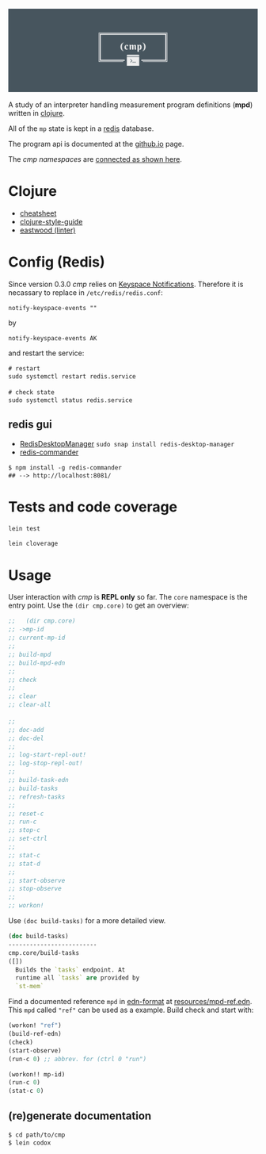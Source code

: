 ![cmp](docs/cmp_logo.png)

A study of an interpreter handling
measurement program definitions
(**mpd**) written in [clojure](https://clojure.org/).

All of the `mp` state is kept in a [redis](https://redis.io) database.

The program api is documented at the 
[github.io](https://wactbprot.github.io/cmp/)
page.

The *cmp namespaces* are [connected as shown here](./docs/graph.png).

# Clojure

* [cheatsheet](https://clojure.org/api/cheatsheet)
* [clojure-style-guide](https://github.com/bbatsov/clojure-style-guide)
* [eastwood (linter)](https://github.com/jonase/eastwood)

# Config (Redis)

Since version 0.3.0 *cmp* relies on
[Keyspace Notifications](https://redis.io/topics/notifications).
Therefore it is necassary to replace in `/etc/redis/redis.conf`:

```shell
notify-keyspace-events ""
```

by


```shell
notify-keyspace-events AK

```

and restart the service:


```shell
# restart
sudo systemctl restart redis.service

# check state
sudo systemctl status redis.service
```


## redis gui

* [RedisDesktopManager](https://github.com/uglide/RedisDesktopManager) `sudo snap install redis-desktop-manager`
* [redis-commander](https://github.com/joeferner/redis-commander)

```shell
$ npm install -g redis-commander
## --> http://localhost:8081/
```
# Tests and code coverage

```shell
lein test
```

```shell
lein cloverage
```


# Usage

User interaction with *cmp* is **REPL only** so far. The `core`
namespace is the entry point. Use the `(dir cmp.core)` to get an
overview: 

```clojure
;;   (dir cmp.core)
;; ->mp-id
;; current-mp-id
;;
;; build-mpd
;; build-mpd-edn
;;
;; check
;;
;; clear
;; clear-all

;;
;; doc-add
;; doc-del
;;
;; log-start-repl-out!
;; log-stop-repl-out!
;;
;; build-task-edn
;; build-tasks
;; refresh-tasks
;;
;; reset-c
;; run-c
;; stop-c
;; set-ctrl
;;
;; stat-c
;; stat-d
;;
;; start-observe
;; stop-observe
;;
;; workon!
```

Use `(doc build-tasks)` for a more detailed view.

```clojure
(doc build-tasks)
-------------------------
cmp.core/build-tasks
([])
  Builds the `tasks` endpoint. At
  runtime all `tasks` are provided by
  `st-mem` 
  ```

Find a documented reference `mpd` in
[edn-format](https://github.com/edn-format/edn) 
at [resources/mpd-ref.edn](./resources/mpd-ref.edn).
This `mpd` called `"ref"` can be used as a example.
Build check and start with:


```clojure
(workon! "ref")
(build-ref-edn)
(check)
(start-observe)
(run-c 0) ;; abbrev. for (ctrl 0 "run") 
```

```clojure
(workon!! mp-id)
(run-c 0)
(stat-c 0)
```

## (re)generate documentation

```shell
$ cd path/to/cmp
$ lein codox
```
